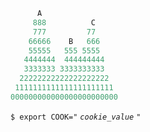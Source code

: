 ```fortran
      A
     888          C
     777         77
    66666    B   666
    55555   555 5555
   4444444  444444444
   3333333 3333333333
  22222222222222222222
 1111111111111111111111
000000000000000000000000
```

`$ export COOK="` _`cookie_value`_ `"`
